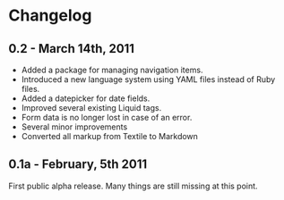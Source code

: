 # Changelog

## 0.2 - March 14th, 2011

* Added a package for managing navigation items.
* Introduced a new language system using YAML files instead of Ruby files.
* Added a datepicker for date fields.
* Improved several existing Liquid tags.
* Form data is no longer lost in case of an error. 
* Several minor improvements
* Converted all markup from Textile to Markdown

## 0.1a - February, 5th 2011

First public alpha release. Many things are still missing at this point. 
